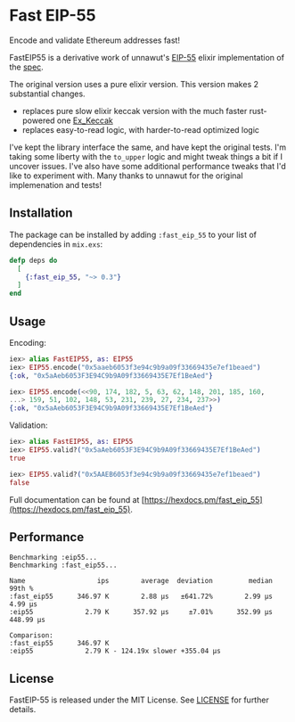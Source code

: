 # Fast EIP-55

Encode and validate Ethereum addresses fast!

FastEIP55 is a derivative work of unnawut's [EIP-55](https://github.com/unnawut/eip_55) elixir implementation of the [spec](https://github.com/ethereum/EIPs/blob/master/EIPS/eip-55.md).

The original version uses a pure elixir version. This version makes 2 substantial changes.

* replaces pure slow elixir keccak version with the much faster rust-powered one [Ex_Keccak](https://github.com/tzumby/ex_keccak)
* replaces easy-to-read logic, with harder-to-read optimized logic

I've kept the library interface the same, and have kept the original tests. I'm taking some liberty with the `to_upper` logic and might tweak things a bit if I uncover issues. I've also have some additional performance tweaks that I'd like to experiment with. Many thanks to unnawut for the original implemenation and tests!

## Installation

The package can be installed by adding `:fast_eip_55` to your list of dependencies in `mix.exs`:

```elixir
defp deps do
  [
    {:fast_eip_55, "~> 0.3"}
  ]
end
```

## Usage

Encoding:

```elixir
iex> alias FastEIP55, as: EIP55
iex> EIP55.encode("0x5aaeb6053f3e94c9b9a09f33669435e7ef1beaed")
{:ok, "0x5aAeb6053F3E94C9b9A09f33669435E7Ef1BeAed"}

iex> EIP55.encode(<<90, 174, 182, 5, 63, 62, 148, 201, 185, 160,
...> 159, 51, 102, 148, 53, 231, 239, 27, 234, 237>>)
{:ok, "0x5aAeb6053F3E94C9b9A09f33669435E7Ef1BeAed"}
```

Validation:

```elixir
iex> alias FastEIP55, as: EIP55
iex> EIP55.valid?("0x5aAeb6053F3E94C9b9A09f33669435E7Ef1BeAed")
true

iex> EIP55.valid?("0x5AAEB6053f3e94c9b9a09f33669435e7ef1beaed")
false
```

Full documentation can be found at [https://hexdocs.pm/fast_eip_55](https://hexdocs.pm/fast_eip_55).

## Performance

```
Benchmarking :eip55...
Benchmarking :fast_eip55...

Name                  ips        average  deviation         median         99th %
:fast_eip55      346.97 K        2.88 μs   ±641.72%        2.99 μs        4.99 μs
:eip55             2.79 K      357.92 μs     ±7.01%      352.99 μs      448.99 μs

Comparison:
:fast_eip55      346.97 K
:eip55             2.79 K - 124.19x slower +355.04 μs

```

## License

FastEIP-55 is released under the MIT License. See [LICENSE](./LICENSE) for further details.
